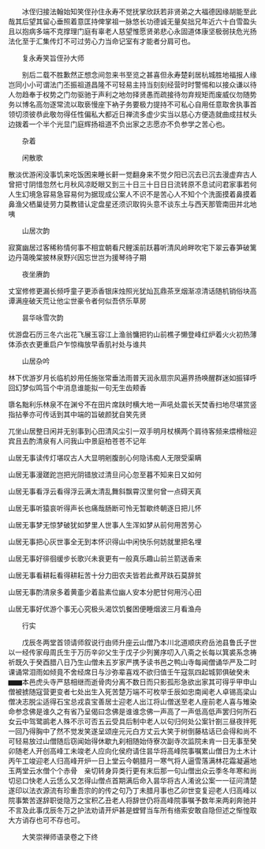 <!-- { "loadSidebar": true } -->
　　冰侄归接法翰始知笑侄孙住永寿不觉抚掌欣跃若非贤弟之大福德因缘胡能至此哉其后望其留心垂照着意匡持俾掌祖一脉悠长功德诚无量矣拙兄年近六十白雪盈头且以抱病多端不克撑理门庭有辜老人慈望惟愿贤弟悲心永固道体康坚极弱扶危光扬法化至于汇集传灯不可过劳心力当命记室有才能者分肩可也。

　　复永寿笑旨侄孙大师

　　别后二载不胜歉然正想念间忽来书至览之甚喜但永寿楚刹居杭城胜地福报人缘岂同小小可谓法门丕振祖道昌隆不可轻易主持当刻刻经营时时警惕和以接众谦以待人勿趋奉于权势之门勿驱驰于声利之地勿择贤愚而疏接待勿弃规矩而废威仪勿随势务以博名高勿逐常流以取亵慢座下衲子务要极力提持不可私心自用任意取舍执事首领切须彼恭此敬勿得任性偏私大都近日禅流多虚少实当以慈心方便造就曲成拄杖头边拨着一个半个光显门庭辉扬祖道不负出家之志愿亦不负参学之苦心也。

　　杂着

　　闲散歌

散淡优游闲没事饥来吃饭困来睡长鼾一觉翻身来不觉夕阳已沉去已沉去漫虚弃古人曾把寸阴惜忽然七月秋风凉眨眼又到三十日三十日日日流转原不息试问君家事若何人生幻境急容易急容易何为据现成公案人不识不是苦心人不知个个洗面摸着鼻摸着鼻渔父栖巢徒劳力莫教错认定盘星还须识取钩头意不谈东土与西天那管南田并北地咦

　　山居次韵

寂寞幽居过客稀称情何事不相宜朝看尺鲤溪前跃暮听清风岭畔吹宅下翠云春笋破篱边丹蔼晚棠披林泉野兴因忘世岂为援琴待子期

　　夜坐赓韵

丈室修修更漏长频呼童子更添香银床烛照光犹灿瓦鼎茶烹烟渐凉清话随机销俗块高谭满座破天荒让他尘世豪令者何似吾侪乐草房

　　昙华咏雪次韵

优游盘石历三冬六出花飞展玉容江上渔翁慵把钓山前樵子懒登峰红炉着火火初热薄体添衣衣更重启户乍惊梅放早香肌衬处与谁共

　　山居杂吟

林下优游岁月长临机妙用任施张常垂法雨普天润永扇宗风遍界扬唤醒群迷如振铎呼回幻梦似鸣筜个中消息谁能拟一句无生齿颊香

隳名黜利乐林泉不在渊兮不在田片席趺时横大地一声吼处震长天焚香扫地尽堪赏竖指拈拳亦可传话到其中端的旨破颜犹自笑先贤

兀坐山居整日闲并无别事到心田清风尘引一双手明月杖横两个肩待客频来煨榾柮迎宾且去酌清泉有人问我山中景庭柏苍苍不记年

山居无事读传灯堪叹古人大显明剜腹剖心何隐讳痴人无限受渠瞒

山居无事漫蹉跎岂把光阴错放过清旦问心忽至暮不知来日又如何

山居无事看浮云看得浮云满太清乱舞斜飘霄汉里何曾一点碍天真

山居无事听猿哀听得声长也痛哉肠断可怜无暂歇终朝逐日把儿怀

山居无事梦无惊梦破犹如梦里人世事人生浑如梦从前何用苦劳心

山居无事把心灰世事全无到本怀识得山中闲快乐何妨就里把名埋

山居无事好徘徊缓步长歌兴未衰更有一般真乐趣山前兰箭送香来

山居无事看耕耘看得耕耘苦十分力田农夫皆若此煮芹趺石莫辞贫

山居无事酌清泉多着黄齑少着盐素位幽人安本分肥甘何用污心田

山居无事好优游个事无心究极头渴饮饥餐困便睡烟波三月看渔舟

　　行实

　　戊辰冬两堂首领请师叙说行由师升座云山僧乃本川北道顺庆府岳池县鲁氏子世以一经传家母周氏生于万历辛卯父生于戊子少列黉序叨入八斋之长每以箕裘系念祷祈既久于癸酉腊八日乃生山僧未五岁家严携予读书邑之鸭山寺每闻僧诵华严及二时课诵常泪雨如倾竟不舍经席日与沙弥辈喜戏不欲归值壬午寇氛四起城郭俱破癸未▆▆本邑虎头寺严慈相继而逝骨肉分离不数日而只影孤形急欲出家其可得乎甲申山僧被掳随寇营更变者七处出生入死苦楚万端不可枚举壬辰如忠南闻老人卓锡高梁山僧决志脱尘适得石宝总戎袁宝善居士迎老人出江将山僧送至老人座前老人喜与雉染命参念佛是谁久之有省乃呈偈曰念佛是谁谁念佛一声高了一声低高低声罢归何所石女云中驾鹭鹚老人殊不示可否五云受具后制中老人以句归何处公案针劄三昼夜拌死一回乃得胸中了然不觉发笑遂呈颂座元元白方丈云大笑于树倒藤枯话已会得和尚不可轻易放过山僧随后窃闻始得休歇九刹相随始侍寮次副寺次监院未肯一日无事至癸卯随老人开创高峰工未竣老人应向化侯府请住昙华将高峰院事嘱累山僧日为土木计丙午工竣迎老人归高峰开炉一日上堂云今朝腊月一寒气将人逼雪落满林花霜凝遍地玉两堂云水僧个个赤骨　亲切转身异类行更有末后那一句山僧出众云季冬年寒和尚切忌口快老人云恁么又怎得山僧点首期满后命入昙华将古人淆讹公案一一征问清楚遂印以法衣源流有珍重吾宗的的传之句乃丁未腊月事也乙卯世变复迎老人归高峰以院事繁苦遂辞职徙隐万之宝积乙丑老人将辞世仍将高峰院事嘱予数年来两刹奔驰并不言及此事戊辰冬万之护法劝请开炉甚是螳臂当车所有络索安敢自隐但述之惭惶取大方诮存也可不存也可。

　　大笑崇禅师语录卷之下终
